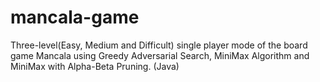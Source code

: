 # mancala-game
Three-level(Easy, Medium and Difficult) single player mode of the board game Mancala using Greedy Adversarial Search, MiniMax Algorithm and MiniMax with Alpha-Beta Pruning. (Java)
